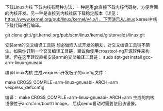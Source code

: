 下载Linux内核
下载内核有两种方法，一种是用git直接下载内核代码树，方便后面的内核开发。另一种是直接到内核社区下载稳定版本（详见：https://www.kernel.org/pub/linux/kernel/v4.x/）。下面演示从Linux kernel主线下载代码进行编译。

git clone git://git.kernel.org/pub/scm/linux/kernel/git/torvalds/linux.git

安装arm的交叉编译工具链
想必做嵌入式开发的朋友，对交叉编译工具链不陌生。如果你订制一个交叉编译工具链，建议你使用crosstool-ng开源软件来构建。但在这里建议直接安装arm的交叉编译工具链：
sudo apt-get install gcc-arm-linux-gnueabi

编译Linux内核
生成vexpress开发板子的config文件：

make CROSS_COMPILE=arm-linux-gnueabi- ARCH=arm vexpress_defconfig


编译：
make CROSS_COMPILE=arm-linux-gnueabi- ARCH=arm
生成的内核镱像位于arch/arm/boot/zImage， 后续qemu启动时需要使用该镜像。
